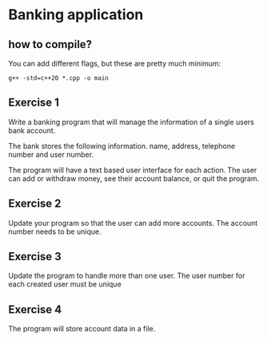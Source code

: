 # Banking application

## how to compile?

You can add different flags, but these are pretty much minimum:
```
g++ -std=c++20 *.cpp -o main
```

## Exercise 1

Write a banking program that will manage the information of a single users
bank account.

The bank stores the following information. name, address,
telephone number and user number.

The program will have a text based user interface for each action.
The user can add or withdraw money, see their account balance,
or quit the program.

## Exercise 2

Update your program so that the user can add more accounts.
The account number needs to be unique.

## Exercise 3

Update the program to handle more than one user.
The user number for each created user must be unique

## Exercise 4

The program will store account data in a file.
